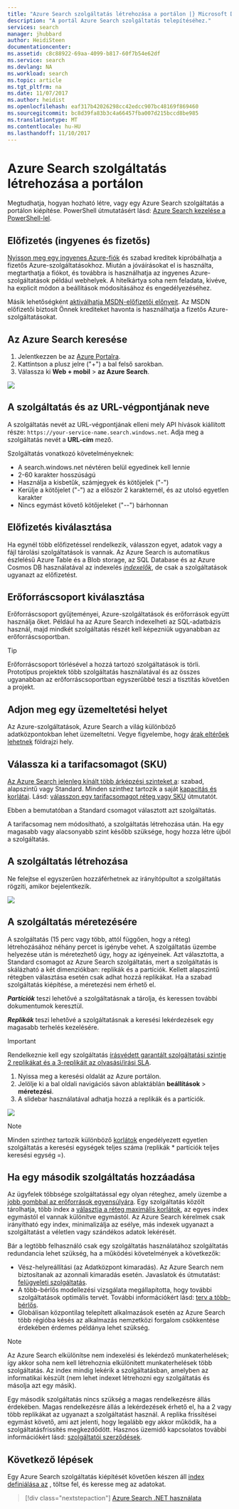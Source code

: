 ```yaml
---
title: "Azure Search szolgáltatás létrehozása a portálon |} Microsoft Docs"
description: "A portál Azure Search szolgáltatás telepítéséhez."
services: search
manager: jhubbard
author: HeidiSteen
documentationcenter: 
ms.assetid: c8c88922-69aa-4099-b817-60f7b54e62df
ms.service: search
ms.devlang: NA
ms.workload: search
ms.topic: article
ms.tgt_pltfrm: na
ms.date: 11/07/2017
ms.author: heidist
ms.openlocfilehash: eaf317b42026298cc42edcc907bc48169f869460
ms.sourcegitcommit: bc8d39fa83b3c4a66457fba007d215bccd8be985
ms.translationtype: MT
ms.contentlocale: hu-HU
ms.lasthandoff: 11/10/2017
---
```

# <a name="create-an-azure-search-service-in-the-portal"></a>Azure Search szolgáltatás létrehozása a portálon

Megtudhatja, hogyan hozható létre, vagy egy Azure Search szolgáltatás a portálon kiépítése. PowerShell útmutatásért lásd: [Azure Search kezelése a PowerShell-lel](search-manage-powershell.md).

## <a name="subscribe-free-or-paid"></a>Előfizetés (ingyenes és fizetős)

[Nyisson meg egy ingyenes Azure-fiók](https://azure.microsoft.com/pricing/free-trial/?WT.mc_id=A261C142F) és szabad kreditek kipróbálhatja a fizetős Azure-szolgáltatásokhoz. Miután a jóváírásokat el is használta, megtarthatja a fiókot, és továbbra is használhatja az ingyenes Azure-szolgáltatások például webhelyek. A hitelkártya soha nem feladata, kivéve, ha explicit módon a beállítások módosításához és engedélyezéséhez.

Másik lehetőségként [aktiválhatja MSDN-előfizetői előnyeit](https://azure.microsoft.com/pricing/member-offers/msdn-benefits-details/?WT.mc_id=A261C142F). Az MSDN előfizetői biztosít Önnek krediteket havonta is használhatja a fizetős Azure-szolgáltatásokat. 

## <a name="find-azure-search"></a>Az Azure Search keresése
1. Jelentkezzen be az [Azure Portalra](https://portal.azure.com/).
2. Kattintson a plusz jelre ("+") a bal felső sarokban.
3. Válassza ki **Web + mobil** > **az Azure Search**.

![](./media/search-create-service-portal/find-search3.png)

## <a name="name-the-service-and-url-endpoint"></a>A szolgáltatás és az URL-végpontjának neve

A szolgáltatás nevét az URL-végpontjának elleni mely API hívások kiállított része: `https://your-service-name.search.windows.net`. Adja meg a szolgáltatás nevét a **URL-cím** mező. 

Szolgáltatás vonatkozó követelményeknek:
   * A search.windows.net névtéren belül egyedinek kell lennie
   * 2-60 karakter hosszúságú
   * Használja a kisbetűk, számjegyek és kötőjelek ("-")
   * Kerülje a kötőjelet ("-") az a először 2 karakternél, és az utolsó egyetlen karakter
   * Nincs egymást követő kötőjeleket ("--") bárhonnan

## <a name="select-a-subscription"></a>Előfizetés kiválasztása
Ha egynél több előfizetéssel rendelkezik, válasszon egyet, adatok vagy a fájl tárolási szolgáltatások is vannak. Az Azure Search is automatikus észlelésű Azure Table és a Blob storage, az SQL Database és az Azure Cosmos DB használatával az indexelés [ *indexelők*](search-indexer-overview.md), de csak a szolgáltatások ugyanazt az előfizetést.

## <a name="select-a-resource-group"></a>Erőforráscsoport kiválasztása
Erőforráscsoport gyűjteményei, Azure-szolgáltatások és erőforrások együtt használja őket. Például ha az Azure Search indexelheti az SQL-adatbázis használ, majd mindkét szolgáltatás részét kell képezniük ugyanabban az erőforráscsoportban.

> [!TIP]
> Erőforráscsoport törlésével a hozzá tartozó szolgáltatások is törli. Prototípus projektek több szolgáltatás használatával és az összes ugyanabban az erőforráscsoportban egyszerűbbé teszi a tisztítás követően a projekt. 

## <a name="select-a-hosting-location"></a>Adjon meg egy üzemeltetési helyet 
Az Azure-szolgáltatások, Azure Search a világ különböző adatközpontokban lehet üzemeltetni. Vegye figyelembe, hogy [árak eltérőek lehetnek](https://azure.microsoft.com/pricing/details/search/) földrajzi hely.

## <a name="select-a-pricing-tier-sku"></a>Válassza ki a tarifacsomagot (SKU)
[Az Azure Search jelenleg kínált több árképzési szinteket a](https://azure.microsoft.com/pricing/details/search/): szabad, alapszintű vagy Standard. Minden szinthez tartozik a saját [kapacitás és korlátai](search-limits-quotas-capacity.md). Lásd: [válasszon egy tarifacsomagot réteg vagy SKU](search-sku-tier.md) útmutatót.

Ebben a bemutatóban a Standard csomagot választott azt szolgáltatás.

A tarifacsomag nem módosítható, a szolgáltatás létrehozása után. Ha egy magasabb vagy alacsonyabb szint később szüksége, hogy hozza létre újból a szolgáltatás.

## <a name="create-your-service"></a>A szolgáltatás létrehozása

Ne felejtse el egyszerűen hozzáférhetnek az irányítópultot a szolgáltatás rögzíti, amikor bejelentkezik.

![](./media/search-create-service-portal/new-service3.png)

## <a name="scale-your-service"></a>A szolgáltatás méretezésére
A szolgáltatás (15 perc vagy több, attól függően, hogy a réteg) létrehozásához néhány percet is igénybe vehet. A szolgáltatás üzembe helyezése után is méretezhető úgy, hogy az igényeinek. Azt választotta, a Standard csomagot az Azure Search szolgáltatás, mert a szolgáltatás is skálázható a két dimenziókban: replikák és a partíciók. Kellett alapszintű rétegben választása esetén csak adhat hozzá replikákat. Ha a szabad szolgáltatás kiépítése, a méretezési nem érhető el.

***Partíciók*** teszi lehetővé a szolgáltatásnak a tárolja, és keressen további dokumentumok keresztül.

***Replikák*** teszi lehetővé a szolgáltatásnak a keresési lekérdezések egy magasabb terhelés kezelésére.

> [!Important]
> Rendelkeznie kell egy szolgáltatás [írásvédett garantált szolgáltatási szintje 2 replikákat és a 3-replikáit az olvasási/írási SLA](https://azure.microsoft.com/support/legal/sla/search/v1_0/).

1. Nyissa meg a keresési oldalát az Azure portálon.
2. Jelölje ki a bal oldali navigációs sávon ablaktáblán **beállítások** > **méretezési**.
3. A slidebar használatával adhatja hozzá a replikák és a partíciók.

![](./media/search-create-service-portal/settings-scale.png)

> [!Note] 
> Minden szinthez tartozik különböző [korlátok](search-limits-quotas-capacity.md) engedélyezett egyetlen szolgáltatás a keresési egységek teljes száma (replikák * partíciók teljes keresési egység =).

## <a name="when-to-add-a-second-service"></a>Ha egy második szolgáltatás hozzáadása

Az ügyfelek többsége szolgáltatással egy olyan réteghez, amely üzembe a [jobb gombbal az erőforrások egyensúlyára](search-sku-tier.md). Egy szolgáltatás közölt tárolhatja, több index a [választja a réteg maximális korlátok](search-capacity-planning.md), az egyes index egymástól el vannak különítve egymástól. Az Azure Search kérelmek csak irányítható egy index, minimalizálja az esélye, más indexek ugyanazt a szolgáltatást a véletlen vagy szándékos adatok lekérését.

Bár a legtöbb felhasználó csak egy szolgáltatás használatához szolgáltatás redundancia lehet szükség, ha a működési követelmények a következők:

+ Vész-helyreállítási (az Adatközpont kimaradás). Az Azure Search nem biztosítanak az azonnali kimaradás esetén. Javaslatok és útmutatást: [felügyeleti szolgáltatás](search-manage.md).
+ A több-bérlős modellezési vizsgálata megállapította, hogy további szolgáltatások optimális tervét. További információkért lásd: [terv a több-bérlős](search-modeling-multitenant-saas-applications.md).
+ Globálisan központilag telepített alkalmazások esetén az Azure Search több régióba késés az alkalmazás nemzetközi forgalom csökkentése érdekében érdemes példánya lehet szükség.

> [!NOTE]
> Az Azure Search elkülönítse nem indexelési és lekérdező munkaterhelések; így akkor soha nem kell létrehoznia elkülönített munkaterhelések több szolgáltatás. Az index mindig lekérik a szolgáltatásban, amelyben az informatikai készült (nem lehet indexet létrehozni egy szolgáltatás és másolja azt egy másik).
>

Egy második szolgáltatás nincs szükség a magas rendelkezésre állás érdekében. Magas rendelkezésre állás a lekérdezések érhető el, ha a 2 vagy több replikákat az ugyanazt a szolgáltatást használ. A replika frissítései egymást követő, ami azt jelenti, hogy legalább egy akkor működik, ha a szolgáltatásfrissítés megkezdődött. Hasznos üzemidő kapcsolatos további információkért lásd: [szolgáltatói szerződések](https://azure.microsoft.com/support/legal/sla/search/v1_0/).

## <a name="next-steps"></a>Következő lépések
Egy Azure Search szolgáltatás kiépítését követően készen áll [index definiálása az](search-what-is-an-index.md) , töltse fel, és keresse meg az adatokat. 

> [!div class="nextstepaction"]
> [Azure Search .NET használata](search-howto-dotnet-sdk.md)
